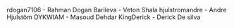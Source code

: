 rdogan7106 - Rahman Dogan
Barileva - Veton Shala
hjulstromandre - Andre Hjulstöm
DYKWIAM - Masoud Dehdar
KingDerick - Derick De silva

